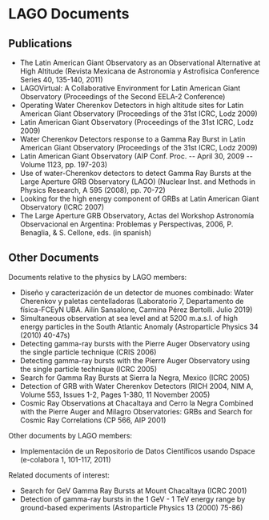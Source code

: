 # LAGO Documents

## Publications

- The Latin American Giant Observatory as an Observational Alternative at High Altitude (Revista Mexicana de Astronomia y Astrofisica Conference Series 40, 135-140, 2011)
- LAGOVirtual: A Collaborative Environment for Latin American Giant Observatory (Proceedings of the Second EELA-2 Conference)
- Operating Water Cherenkov Detectors in high altitude sites for Latin American Giant Observatory (Proceedings of the 31st ICRC, Lodz 2009)
- Latin American Giant Observatory (Proceedings of the 31st ICRC, Lodz 2009)
- Water Cherenkov Detectors response to a Gamma Ray Burst in Latin American Giant Observatory (Proceedings of the 31st ICRC, Lodz 2009)
- Latin American Giant Observatory (AIP Conf. Proc. -- April 30, 2009 -- Volume 1123, pp. 197-203)
- Use of water-Cherenkov detectors to detect Gamma Ray Bursts at the Large Aperture GRB Observatory (LAGO) (Nuclear Inst. and Methods in Physics Research, A 595 (2008), pp. 70-72)
- Looking for the high energy component of GRBs at Latin American Giant Observatory (ICRC 2007)
- The Large Aperture GRB Observatory, Actas del Workshop Astronomía Observacional en Argentina: Problemas y Perspectivas, 2006, P. Benaglia, & S. Cellone, eds. (in spanish)


## Other Documents

Documents relative to the physics by LAGO members:

- Diseño y caracterización de un detector de muones combinado: Water Cherenkov y paletas centelladoras (Laboratorio 7, Departamento de fı́sica-FCEyN UBA. Ailı́n Sansalone, Carmina Pérez Bertolli. Julio 2019)
- Simultaneous observation at sea level and at 5200 m.a.s.l. of high energy particles in the South Atlantic Anomaly (Astroparticle Physics 34 (2010) 40-47s)
- Detecting gamma-ray bursts with the Pierre Auger Observatory using the single particle technique (CRIS 2006)
- Detecting gamma-ray bursts with the Pierre Auger Observatory using the single particle technique (ICRC 2005)
- Search for Gamma Ray Bursts at Sierra la Negra, Mexico (ICRC 2005)
- Detection of GRB with Water Cherenkov Detectors (RICH 2004, NIM A, Volume 553, Issues 1-2, Pages 1-380, 11 November 2005)
- Cosmic Ray Observations at Chacaltaya and Cerro la Negra Combined with the Pierre Auger and Milagro Observatories: GRBs and Search for Cosmic Ray Correlations (CP 566, AIP 2001)

Other documents by LAGO members:

- Implementación de un Repositorio de Datos Científicos usando Dspace (e-colabora 1, 101-117, 2011)

Related documents of interest:

- Search for GeV Gamma Ray Bursts at Mount Chacaltaya (ICRC 2001)
- Detection of gamma-ray bursts in the 1 GeV - 1 TeV energy range by ground-based experiments (Astroparticle Physics 13 (2000) 75-86) 
